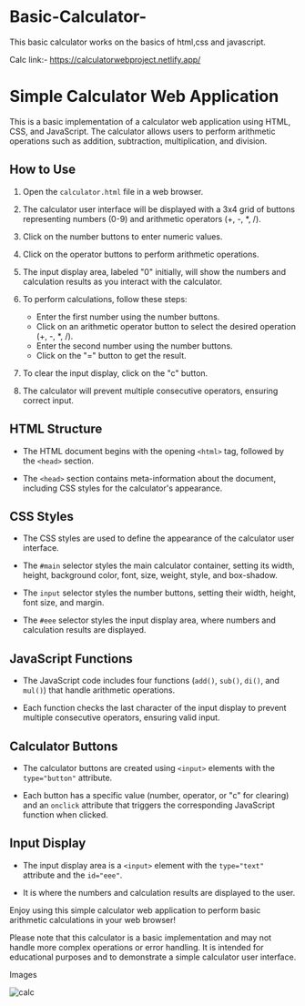# Basic-Calculator-
This basic calculator works on the basics of html,css and javascript.

Calc link:- https://calculatorwebproject.netlify.app/

# Simple Calculator Web Application

This is a basic implementation of a calculator web application using HTML, CSS, and JavaScript. The calculator allows users to perform arithmetic operations such as addition, subtraction, multiplication, and division.

## How to Use

1. Open the `calculator.html` file in a web browser.

2. The calculator user interface will be displayed with a 3x4 grid of buttons representing numbers (0-9) and arithmetic operators (+, -, *, /).

3. Click on the number buttons to enter numeric values.

4. Click on the operator buttons to perform arithmetic operations.

5. The input display area, labeled "0" initially, will show the numbers and calculation results as you interact with the calculator.

6. To perform calculations, follow these steps:
   - Enter the first number using the number buttons.
   - Click on an arithmetic operator button to select the desired operation (+, -, *, /).
   - Enter the second number using the number buttons.
   - Click on the "=" button to get the result.

7. To clear the input display, click on the "c" button.

8. The calculator will prevent multiple consecutive operators, ensuring correct input.

## HTML Structure

- The HTML document begins with the opening `<html>` tag, followed by the `<head>` section.

- The `<head>` section contains meta-information about the document, including CSS styles for the calculator's appearance.

## CSS Styles

- The CSS styles are used to define the appearance of the calculator user interface.

- The `#main` selector styles the main calculator container, setting its width, height, background color, font, size, weight, style, and box-shadow.

- The `input` selector styles the number buttons, setting their width, height, font size, and margin.

- The `#eee` selector styles the input display area, where numbers and calculation results are displayed.

## JavaScript Functions

- The JavaScript code includes four functions (`add()`, `sub()`, `di()`, and `mul()`) that handle arithmetic operations.

- Each function checks the last character of the input display to prevent multiple consecutive operators, ensuring valid input.

## Calculator Buttons

- The calculator buttons are created using `<input>` elements with the `type="button"` attribute.

- Each button has a specific value (number, operator, or "c" for clearing) and an `onclick` attribute that triggers the corresponding JavaScript function when clicked.

## Input Display

- The input display area is a `<input>` element with the `type="text"` attribute and the `id="eee"`.

- It is where the numbers and calculation results are displayed to the user.

Enjoy using this simple calculator web application to perform basic arithmetic calculations in your web browser!

Please note that this calculator is a basic implementation and may not handle more complex operations or error handling. It is intended for educational purposes and to demonstrate a simple calculator user interface.

Images

![calc](https://github.com/sandipmalii/Basic-Calculator-/assets/128310990/38059710-86fc-4a2d-97a1-8266e2ef03c5)

